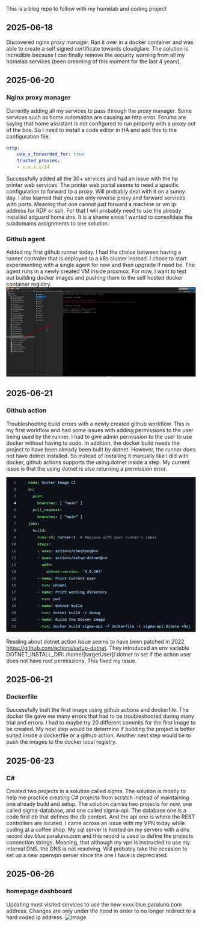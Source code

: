 This is a blog repo to follow with my homelab and coding project

## 2025-06-18
Discovered nginx proxy manager. Ran it over in a docker container and was able to create a self signed certificate towards cloudglare.
The solution is incredible because I can finally remove the security warning from all my homelab services (been dreaming of this moment for the last 4 years). 
## 2025-06-20
### Nginx proxy manager
Currently adding all my services to pass through the proxy manager. Some services such as home automation are causing an http error.
Forums are saying that home assistant is not configured to run properly with a proxy out of the box. So I need to install a code editor in HA and add this to the configuration file:
```yaml
http:
    use_x_forwarded_for: true
    trusted_proxies:
    - x.x.x.x/24
```
Successfully added all the 30+ services and had an issue with the hp printer web services. The printer web portal seems to need a specific configuration to forward to a proxy. Will probably deal with it on a sunny day. I also learned that you can only reverse proxy and forward services with ports. Meaning that one cannot just forward a machine or vm ip address for RDP or ssh. For that I will probably need to use the already installed adguard home dns. It is a shame since I wanted to consolidate the subdomains assignments to one solution.

### Github agent
Added my first github runner today. I had the choice between having a runner controler that is deployed to a k8s cluster instead. I chose to start experimenting with a single agent for now and then upgrade if need be. The agent runs in a newly created VM inside proxmox. For now, I want to test out building docker images and pushing them to the self hosted docker container registry.
![alt text](image.png)


## 2025-06-21
### Github action
Troubleshooting build errors with a newly created github workflow. This is my first workflow and had some issues with adding permissions to the user being used by the runner. I had to give admin permission to the user to use docker without having to sudo. In addition, the docker build needs the project to have been already been built by dotnet. However, the runner does not have dotnet installed. So instead of installing it manually like I did with docker, github actions supports the using:dotnet inside a step. My current issue is that the using dotnet is also returning a permission error.

![alt text](image-1.png)

Reading about dotnet action issue seems to have been patched in 2022 https://github.com/actions/setup-dotnet. They introduced an env variable DOTNET_INSTALL_DIR: /home/[targetUser]/.dotnet to set if the action user does not have root permissions. This fixed my issue.

## 2025-06-21
### Dockerfile
Successfully built the first image using github actions and dockerfile. The docker file gave me many errors that had to be troubleshooted during many trial and errors. I had to maybe try 20 different commits for the first image to be created. My next step would be determine if building the project is better suited inside a dockerfile or a github action. Another next step would be to push the images to the docker local registry.

## 2025-06-23
### C#
Created two projects in a solution called sigma. The solution is mostly to help me practice creating C# projects from scratch instead of maintaining one already build and setup. The solution carries two projects for now, one called sigma-database, and one called sigma-api. The database one is a code first db that defines the db context. And the api one is where the REST controllers are located. I came across an issue with my VPN today while coding at a coffee shop. My sql server is hosted on my servers with a dns record dev.blue.paraluno.com and this record is used to define the projects connection strings. Meaning, that although my vpn is instructed to use my internal DNS, the DNS is not resolving. Will probably take the occasion to set up a new openvpn server since the one I have is depreciated.

## 2025-06-26
### homepage dashboard
Updating most visited services to use the new xxxx.blue.paraluno.com address. Changes are only under the hood in order to no longer redirect to a hard coded ip address.
![image](https://github.com/user-attachments/assets/f95d76e5-ca98-40b6-a93e-b03dca5e3ad8)

